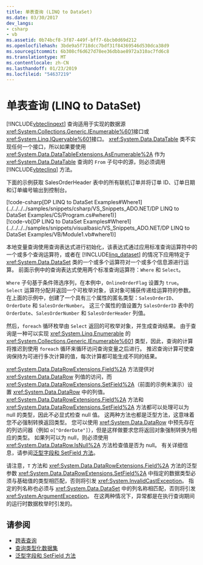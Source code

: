 ```yaml
---
title: 单表查询 (LINQ to DataSet)
ms.date: 03/30/2017
dev_langs:
- csharp
- vb
ms.assetid: 0b74bcf8-3f87-449f-bff7-6bcb0d69d212
ms.openlocfilehash: 3bde9a5f718dcc7bdf31f84369546d530dca38d9
ms.sourcegitcommit: 6b308cf6d627d78ee36dbbae8972a310ac7fd6c8
ms.translationtype: MT
ms.contentlocale: zh-CN
ms.lasthandoff: 01/23/2019
ms.locfileid: "54637219"
---
```

# <a name="single-table-queries-linq-to-dataset"></a>单表查询 (LINQ to DataSet)
[!INCLUDE[vbteclinqext](../../../../includes/vbteclinqext-md.md)] 查询适用于实现的数据源<xref:System.Collections.Generic.IEnumerable%601>接口或<xref:System.Linq.IQueryable%601>接口。 <xref:System.Data.DataTable> 类不实现任何一个接口，所以如果要使用 <xref:System.Data.DataTableExtensions.AsEnumerable%2A> 作为<xref:System.Data.DataTable> 查询的 `From` 子句中的源，则必须调用 [!INCLUDE[vbteclinq](../../../../includes/vbteclinq-md.md)] 方法。  
  
 下面的示例获取 SalesOrderHeader 表中的所有联机订单并将订单 ID、订单日期和订单编号输出到控制台。  
  
 [!code-csharp[DP LINQ to DataSet Examples#Where1](../../../../samples/snippets/csharp/VS_Snippets_ADO.NET/DP LINQ to DataSet Examples/CS/Program.cs#where1)]  
 [!code-vb[DP LINQ to DataSet Examples#Where1](../../../../samples/snippets/visualbasic/VS_Snippets_ADO.NET/DP LINQ to DataSet Examples/VB/Module1.vb#where1)] 
  
 本地变量查询使用查询表达式进行初始化，该表达式通过应用标准查询运算符中的一个或多个查询运算符，或者在 [!INCLUDE[linq_dataset](../../../../includes/linq-dataset-md.md)] 的情况下应用特定于 <xref:System.Data.DataSet> 类的一个或多个运算符对一个或多个信息源进行运算。 前面示例中的查询表达式使用两个标准查询运算符：`Where` 和 `Select`。  
  
 `Where` 子句基于条件筛选序列，在本例中，`OnlineOrderFlag` 设置为 `true`。 `Select` 运算符分配并返回一个可枚举对象，该对象可捕获传递给运算符的参数。 在上面的示例中，创建了一个具有三个属性的匿名类型：`SalesOrderID`、`OrderDate` 和 `SalesOrderNumber`。 这三个属性的值设置为 `SalesOrderID` 表中的 `OrderDate`、`SalesOrderNumber` 和 `SalesOrderHeader` 列值。  
  
 然后，`foreach` 循环枚举由 `Select` 返回的可枚举对象，并生成查询结果。 由于查询是一种可以实现 <xref:System.Linq.Enumerable> 的 <xref:System.Collections.Generic.IEnumerable%601> 类型，因此，查询的计算将推迟到使用 `foreach` 循环来循环访问查询变量之后进行。 推迟查询计算可使查询保持为可进行多次计算的值，每次计算都可能生成不同的结果。  
  
 <xref:System.Data.DataRowExtensions.Field%2A> 方法提供对 <xref:System.Data.DataRow> 列值的访问，而 <xref:System.Data.DataRowExtensions.SetField%2A>（前面的示例未演示）设置 <xref:System.Data.DataRow> 中的列值。 <xref:System.Data.DataRowExtensions.Field%2A> 方法和 <xref:System.Data.DataRowExtensions.SetField%2A> 方法都可以处理可以为 null 的类型，因此不必显式检查 null 值。 这两种方法也都是泛型方法，这意味着您不必强制转换返回类型。 您可以使用 <xref:System.Data.DataRow> 中预先存在的列访问器（例如 `o["OrderDate"]`），但是这样做要求您将返回对象强制转换为相应的类型。  如果列可以为 null，则必须使用 <xref:System.Data.DataRow.IsNull%2A> 方法检查值是否为 null。 有关详细信息，请参阅[泛型字段和 SetField 方法](../../../../docs/framework/data/adonet/generic-field-and-setfield-methods-linq-to-dataset.md)。  
  
 请注意，`T` 方法和 <xref:System.Data.DataRowExtensions.Field%2A> 方法的泛型参数 <xref:System.Data.DataRowExtensions.SetField%2A> 中指定的数据类型必须与基础值的类型相匹配，否则将引发 <xref:System.InvalidCastException>。 指定的列名称也必须与 <xref:System.Data.DataSet> 中的列名称相匹配，否则将引发 <xref:System.ArgumentException>。 在这两种情况下，异常都是在执行查询期间的运行时数据枚举时引发的。  
  
## <a name="see-also"></a>请参阅
- [跨表查询](../../../../docs/framework/data/adonet/cross-table-queries-linq-to-dataset.md)
- [查询类型化数据集](../../../../docs/framework/data/adonet/querying-typed-datasets.md)
- [泛型字段和 SetField 方法](../../../../docs/framework/data/adonet/generic-field-and-setfield-methods-linq-to-dataset.md)
